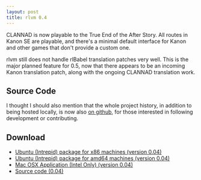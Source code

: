 ```yaml
---
layout: post
title: rlvm 0.4
---
```


CLANNAD is now playable to the True End of the After Story. All routes in Kanon SE are playable, and there's a minimal default interface for Kanon and other games that don't provide a custom one.

rlvm still does not handle rlBabel translation patches very well. This is the major planned feature for 0.5, now that there appears to be an incoming Kanon translation patch, along with the ongoing CLANNAD translation work.

<h2>Source Code</h2>
I thought I should also mention that the whole project history, in addition to being hosted locally, is now also <a href="http://github.com/eglaysher/rlvm/tree/master">on github</a>, for those interested in following development or contributing.

<h2>Download</h2>
<ul>
  <li>
    <a href="http://www.elliotglaysher.org/Releases/rlvm_0.4_i386.deb"
       onClick="pageTracker._trackEvent('Download', 'rlvm_0.4_i386.deb');">
      Ubuntu (Intrepid) package for x86 machines (version 0.04)
    </a>
  </li>
  <li>
    <a href="http://www.elliotglaysher.org/Releases/rlvm_0.4_amd64.deb"
       onClick="pageTracker._trackEvent('Download', 'rlvm_0.4_amd64.deb');">
      Ubuntu (Intrepid) package for amd64 machines (version 0.04)
    </a>
  </li>
  <li>
    <a href="http://www.elliotglaysher.org/Releases/rlvm_0.4.dmg"
       onClick="pageTracker._trackEvent('Download', 'rlvm_0.4.dmg');">
      Mac OSX Application (Intel Only) (version 0.04)
    </a>
  </li>
  <li>
    <a href="http://github.com/eglaysher/rlvm/tarball/release-0.04"
       onClick="pageTracker._trackEvent('Download', 'source-0.4');">
      Source code (0.04)
    </a>
  </li>
</ul>
